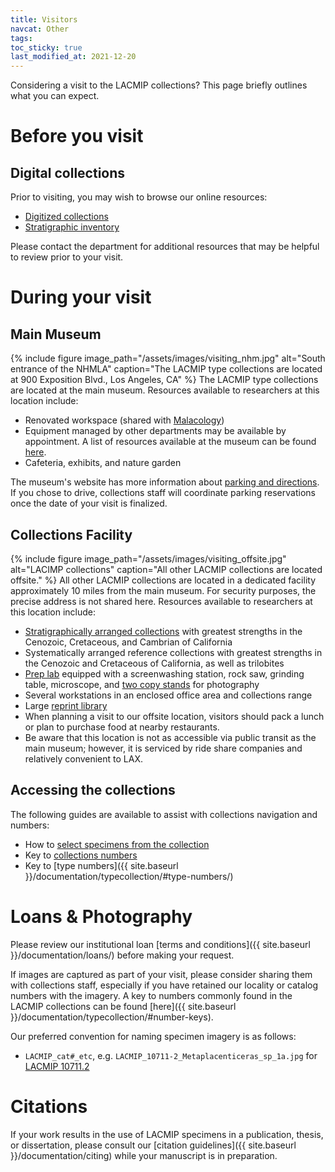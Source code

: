 ```yaml
---
title: Visitors
navcat: Other
tags:
toc_sticky: true
last_modified_at: 2021-12-20
---
```


Considering a visit to the LACMIP collections? This page briefly outlines what you can expect.

# Before you visit
## Digital collections
Prior to visiting, you may wish to browse our online resources:
- [Digitized collections](https://doi.org/10.15468/6nxzen)
- [Stratigraphic inventory](https://collections.nhm.org/invertebrate-paleontology-inventory/)

Please contact the department for additional resources that may be helpful to review prior to your visit. 

# During your visit
## Main Museum
{% include figure image_path="/assets/images/visiting_nhm.jpg" alt="South entrance of the NHMLA" caption="The LACMIP type collections are located at 900 Exposition Blvd., Los Angeles, CA" %}
The LACMIP type collections are located at the main museum. Resources available to researchers at this location include:
- Renovated workspace (shared with [Malacology](https://nhm.org/research-collections/departments-and-programs/malacology))
- Equipment managed by other departments may be available by appointment. A list of resources available at the museum can be found [here](https://nhm.org/research-collections/tools-and-services).
- Cafeteria, exhibits, and nature garden

The museum's website has more information about [parking and directions](https://nhm.org/plan-your-visit/visitor-information). If you chose to drive, collections staff will coordinate parking reservations once the date of your visit is finalized.

## Collections Facility
{% include figure image_path="/assets/images/visiting_offsite.jpg" alt="LACIMP collections" caption="All other LACMIP collections are located offsite." %}
All other LACMIP collections are located in a dedicated facility approximately 10 miles from the main museum. For security purposes, the precise address is not shared here. Resources available to researchers at this location include:
- [Stratigraphically arranged collections](https://lacmip.github.io/emu/assets/images/visiting_collections.jpg) with greatest strengths in the Cenozoic, Cretaceous, and Cambrian of California
- Systematically arranged reference collections with greatest strengths in the Cenozoic and Cretaceous of California, as well as trilobites
- [Prep lab](https://lacmip.github.io/emu/assets/images/visiting_preplab.jpg) equipped with a screenwashing station, rock saw, grinding table, microscope, and [two copy stands](https://lacmip.github.io/emu/assets/images/visiting_copystand.jpg) for photography
- Several workstations in an enclosed office area and collections range
- Large [reprint library](https://lacmip.github.io/emu/assets/images/visiting_library.jpg)
- When planning a visit to our offsite location, visitors should pack a lunch or plan to purchase food at nearby restaurants.
- Be aware that this location is not as accessible via public transit as the main museum; however, it is serviced by ride share companies and relatively convenient to LAX.

## Accessing the collections
The following guides are available to assist with collections navigation and numbers:
- How to [select specimens from the collection](https://lacmip.github.io/emu/assets/images/visiting_collectionsnavigation.jpg)
- Key to [collections numbers](https://lacmip.github.io/emu/assets/images/visiting_collectionsnumbers.jpg)
- Key to [type numbers]({{ site.baseurl }}/documentation/typecollection/#type-numbers/)

# Loans & Photography
Please review our institutional loan [terms and conditions]({{ site.baseurl }}/documentation/loans/) before making your request.

If images are captured as part of your visit, please consider sharing them with collections staff, especially if you have retained our locality or catalog numbers with the imagery. A key to numbers commonly found in the LACMIP collections can be found [here]({{ site.baseurl }}/documentation/typecollection/#number-keys).

Our preferred convention for naming specimen imagery is as follows:
- `LACMIP_cat#_etc`, e.g. `LACMIP_10711-2_Metaplacenticeras_sp_1a.jpg` for [LACMIP 10711.2](http://digitalgallery.nhm.org:8085/invertpaleo_nhm/#/asset/646178)

# Citations
If your work results in the use of LACMIP specimens in a publication, thesis, or dissertation, please consult our [citation guidelines]({{ site.baseurl }}/documentation/citing) while your manuscript is in preparation.
